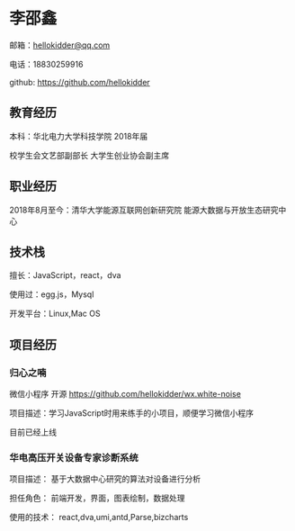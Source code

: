 # 李邵鑫

邮箱：hellokidder@qq.com

电话：18830259916

github: <https://github.com/hellokidder>

## 教育经历

本科：华北电力大学科技学院 2018年届

校学生会文艺部副部长  大学生创业协会副主席

## 职业经历

2018年8月至今：清华大学能源互联网创新研究院 能源大数据与开放生态研究中心

## 技术栈

擅长：JavaScript，react，dva

使用过：egg.js，Mysql

开发平台：Linux,Mac OS

## 项目经历

### 归心之喃

微信小程序 开源 <https://github.com/hellokidder/wx.white-noise>

项目描述：学习JavaScript时用来练手的小项目，顺便学习微信小程序

目前已经上线

### 华电高压开关设备专家诊断系统

项目描述： 基于大数据中心研究的算法对设备进行分析

担任角色： 前端开发，界面，图表绘制，数据处理

使用的技术： react,dva,umi,antd,Parse,bizcharts
